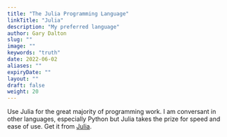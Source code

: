 ```yaml
---
title: "The Julia Programming Language"
linkTitle: "Julia"
description: "My preferred language"
author: Gary Dalton
slug: ""
image: ""
keywords: "truth"
date: 2022-06-02
aliases: ""
expiryDate: ""
layout: ""
draft: false
weight: 20
---
```


Use Julia for the great majority of programming work. I am conversant in other languages, especially Python but Julia takes the prize for speed and ease of use. Get it from [Julia](https://julialang.org/).